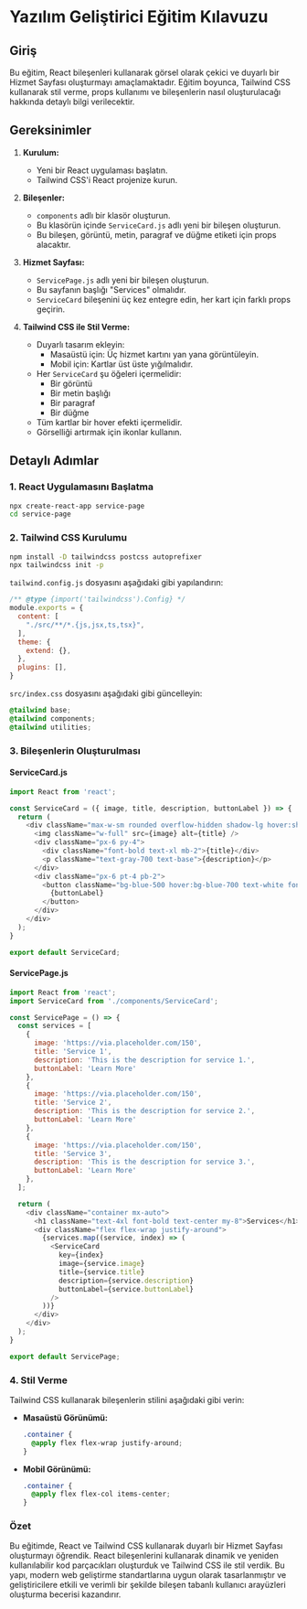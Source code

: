 # Yazılım Geliştirici Eğitim Kılavuzu

## Giriş

Bu eğitim, React bileşenleri kullanarak görsel olarak çekici ve duyarlı bir Hizmet Sayfası oluşturmayı amaçlamaktadır. Eğitim boyunca, Tailwind CSS kullanarak stil verme, props kullanımı ve bileşenlerin nasıl oluşturulacağı hakkında detaylı bilgi verilecektir.

## Gereksinimler

1. **Kurulum:**
    - Yeni bir React uygulaması başlatın.
    - Tailwind CSS'i React projenize kurun.

2. **Bileşenler:**
    - `components` adlı bir klasör oluşturun.
    - Bu klasörün içinde `ServiceCard.js` adlı yeni bir bileşen oluşturun.
    - Bu bileşen, görüntü, metin, paragraf ve düğme etiketi için props alacaktır.

3. **Hizmet Sayfası:**
    - `ServicePage.js` adlı yeni bir bileşen oluşturun.
    - Bu sayfanın başlığı "Services" olmalıdır.
    - `ServiceCard` bileşenini üç kez entegre edin, her kart için farklı props geçirin.

4. **Tailwind CSS ile Stil Verme:**
    - Duyarlı tasarım ekleyin:
        - Masaüstü için: Üç hizmet kartını yan yana görüntüleyin.
        - Mobil için: Kartlar üst üste yığılmalıdır.
    - Her `ServiceCard` şu öğeleri içermelidir:
        - Bir görüntü
        - Bir metin başlığı
        - Bir paragraf
        - Bir düğme
    - Tüm kartlar bir hover efekti içermelidir.
    - Görselliği artırmak için ikonlar kullanın.

## Detaylı Adımlar

### 1. React Uygulamasını Başlatma

```bash
npx create-react-app service-page
cd service-page
```

### 2. Tailwind CSS Kurulumu

```bash
npm install -D tailwindcss postcss autoprefixer
npx tailwindcss init -p
```

`tailwind.config.js` dosyasını aşağıdaki gibi yapılandırın:

```javascript
/** @type {import('tailwindcss').Config} */
module.exports = {
  content: [
    "./src/**/*.{js,jsx,ts,tsx}",
  ],
  theme: {
    extend: {},
  },
  plugins: [],
}
```

`src/index.css` dosyasını aşağıdaki gibi güncelleyin:

```css
@tailwind base;
@tailwind components;
@tailwind utilities;
```

### 3. Bileşenlerin Oluşturulması

#### ServiceCard.js

```javascript
import React from 'react';

const ServiceCard = ({ image, title, description, buttonLabel }) => {
  return (
    <div className="max-w-sm rounded overflow-hidden shadow-lg hover:shadow-2xl transition-shadow duration-300">
      <img className="w-full" src={image} alt={title} />
      <div className="px-6 py-4">
        <div className="font-bold text-xl mb-2">{title}</div>
        <p className="text-gray-700 text-base">{description}</p>
      </div>
      <div className="px-6 pt-4 pb-2">
        <button className="bg-blue-500 hover:bg-blue-700 text-white font-bold py-2 px-4 rounded">
          {buttonLabel}
        </button>
      </div>
    </div>
  );
}

export default ServiceCard;
```

#### ServicePage.js

```javascript
import React from 'react';
import ServiceCard from './components/ServiceCard';

const ServicePage = () => {
  const services = [
    {
      image: 'https://via.placeholder.com/150',
      title: 'Service 1',
      description: 'This is the description for service 1.',
      buttonLabel: 'Learn More'
    },
    {
      image: 'https://via.placeholder.com/150',
      title: 'Service 2',
      description: 'This is the description for service 2.',
      buttonLabel: 'Learn More'
    },
    {
      image: 'https://via.placeholder.com/150',
      title: 'Service 3',
      description: 'This is the description for service 3.',
      buttonLabel: 'Learn More'
    },
  ];

  return (
    <div className="container mx-auto">
      <h1 className="text-4xl font-bold text-center my-8">Services</h1>
      <div className="flex flex-wrap justify-around">
        {services.map((service, index) => (
          <ServiceCard 
            key={index} 
            image={service.image} 
            title={service.title} 
            description={service.description} 
            buttonLabel={service.buttonLabel} 
          />
        ))}
      </div>
    </div>
  );
}

export default ServicePage;
```

### 4. Stil Verme

Tailwind CSS kullanarak bileşenlerin stilini aşağıdaki gibi verin:

- **Masaüstü Görünümü:**

  ```css
  .container {
    @apply flex flex-wrap justify-around;
  }
  ```

- **Mobil Görünümü:**

  ```css
  .container {
    @apply flex flex-col items-center;
  }
  ```

### Özet

Bu eğitimde, React ve Tailwind CSS kullanarak duyarlı bir Hizmet Sayfası oluşturmayı öğrendik. React bileşenlerini kullanarak dinamik ve yeniden kullanılabilir kod parçacıkları oluşturduk ve Tailwind CSS ile stil verdik. Bu yapı, modern web geliştirme standartlarına uygun olarak tasarlanmıştır ve geliştiricilere etkili ve verimli bir şekilde bileşen tabanlı kullanıcı arayüzleri oluşturma becerisi kazandırır.
